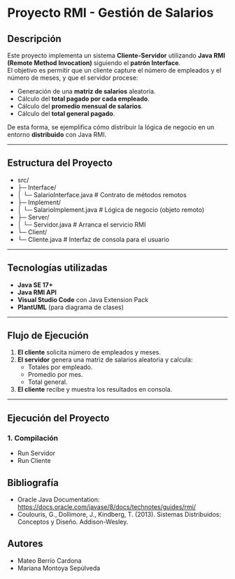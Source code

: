 #  Proyecto RMI - Gestión de Salarios

## Descripción
Este proyecto implementa un sistema **Cliente-Servidor** utilizando **Java RMI (Remote Method Invocation)** siguiendo el **patrón Interface**.  
El objetivo es permitir que un cliente capture el número de empleados y el número de meses, y que el servidor procese:

- Generación de una **matriz de salarios** aleatoria.
- Cálculo del **total pagado por cada empleado**.
- Cálculo del **promedio mensual de salarios**.
- Cálculo del **total general pagado**.

De esta forma, se ejemplifica cómo distribuir la lógica de negocio en un entorno **distribuido** con Java RMI.

---

##  Estructura del Proyecto
- src/
- ├─ Interface/
- │ └─ SalarioInterface.java # Contrato de métodos remotos
- ├─ Implement/
- │ └─ SalarioImplement.java # Lógica de negocio (objeto remoto)
- ├─ Server/
- │ └─ Servidor.java # Arranca el servicio RMI
- └─ Client/
- └─ Cliente.java # Interfaz de consola para el usuario

---

## Tecnologías utilizadas
- **Java SE 17+**
- **Java RMI API**
- **Visual Studio Code** con Java Extension Pack
- **PlantUML** (para diagrama de clases)

---

## Flujo de Ejecución
1. **El cliente** solicita número de empleados y meses.
2. **El servidor** genera una matriz de salarios aleatoria y calcula:
   - Totales por empleado.
   - Promedio por mes.
   - Total general.
3. **El cliente** recibe y muestra los resultados en consola.

---

## Ejecución del Proyecto

### 1. Compilación
- Run Servidor
- Run Cliente
## Bibliografía
- Oracle Java Documentation: https://docs.oracle.com/javase/8/docs/technotes/guides/rmi/
- Coulouris, G., Dollimore, J., Kindberg, T. (2013). Sistemas Distribuidos: Conceptos y Diseño. Addison-Wesley.

## Autores
- Mateo Berrío Cardona
- Mariana Montoya Sepúlveda
